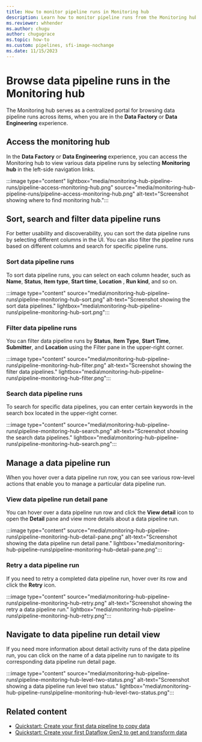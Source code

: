 ```yaml
---
title: How to monitor pipeline runs in Monitoring hub
description: Learn how to monitor pipeline runs from the Monitoring hub.
ms.reviewer: whhender
ms.author: chugu
author: chugugrace
ms.topic: how-to
ms.custom: pipelines, sfi-image-nochange
ms.date: 11/15/2023
---
```


# Browse data pipeline runs in the Monitoring hub

The Monitoring hub serves as a centralized portal for browsing data pipeline runs across items, when you are in the **Data Factory** or **Data Engineering** experience.

## Access the monitoring hub

In the **Data Factory** or **Data Engineering** experience, you can access the Monitoring hub to view various data pipeline runs by selecting **Monitoring hub** in the left-side navigation links.

   :::image type="content" lightbox="media/monitoring-hub-pipeline-runs/pipeline-access-monitoring-hub.png" source="media/monitoring-hub-pipeline-runs/pipeline-access-monitoring-hub.png" alt-text="Screenshot showing where to find monitoring hub.":::

## Sort, search and filter data pipeline runs

For better usability and discoverability, you can sort the data pipeline runs by selecting different columns in the UI. You can also filter the pipeline runs based on different columns and search for specific pipeline runs.

### Sort data pipeline runs

To sort data pipeline runs, you can select on each column header, such as **Name**, **Status**, **Item type**, **Start time**, **Location** , **Run kind**, and so on.

:::image type="content" source="media\monitoring-hub-pipeline-runs\pipeline-monitoring-hub-sort.png" alt-text="Screenshot showing the sort data pipelines." lightbox="media\monitoring-hub-pipeline-runs\pipeline-monitoring-hub-sort.png":::

### Filter data pipeline runs

You can filter data pipeline runs by **Status**, **Item Type**, **Start Time**, **Submitter**, and **Location** using the Filter pane in the upper-right corner.

:::image type="content" source="media\monitoring-hub-pipeline-runs\pipeline-monitoring-hub-filter.png" alt-text="Screenshot showing the filter data pipelines." lightbox="media\monitoring-hub-pipeline-runs\pipeline-monitoring-hub-filter.png":::

### Search data pipeline runs

To search for specific data pipelines, you can enter certain keywords in the search box located in the upper-right corner.

:::image type="content" source="media\monitoring-hub-pipeline-runs\pipeline-monitoring-hub-search.png" alt-text="Screenshot showing the search data pipelines." lightbox="media\monitoring-hub-pipeline-runs\pipeline-monitoring-hub-search.png":::

## Manage a data pipeline run

When you hover over a data pipeline run row, you can see various row-level actions that enable you to manage a particular data pipeline run.

### View data pipeline run detail pane

You can hover over a data pipeline run row and click the **View detail** icon to open the **Detail** pane and view more details about a data pipeline run.

:::image type="content" source="media\monitoring-hub-pipeline-runs\pipeline-monitoring-hub-detail-pane.png" alt-text="Screenshot showing the data pipeline run detail pane." lightbox="media\monitoring-hub-pipeline-runs\pipeline-monitoring-hub-detail-pane.png":::

### Retry a data pipeline run

If you need to retry a completed data pipeline run, hover over its row and click the **Retry** icon.

:::image type="content" source="media\monitoring-hub-pipeline-runs\pipeline-monitoring-hub-retry.png" alt-text="Screenshot showing the retry a data pipeline run." lightbox="media\monitoring-hub-pipeline-runs\pipeline-monitoring-hub-retry.png":::

## Navigate to data pipeline run detail view

If you need more information about detail activity runs of the data pipeline run, you can click on the name of a data pipeline run to navigate to its corresponding data pipeline run detail page.

:::image type="content" source="media\monitoring-hub-pipeline-runs\pipeline-monitoring-hub-level-two-status.png" alt-text="Screenshot showing a data pipeline run level two status." lightbox="media\monitoring-hub-pipeline-runs\pipeline-monitoring-hub-level-two-status.png":::

## Related content

- [Quickstart: Create your first data pipeline to copy data](create-first-pipeline-with-sample-data.md)
- [Quickstart: Create your first Dataflow Gen2 to get and transform data](create-first-dataflow-gen2.md)
